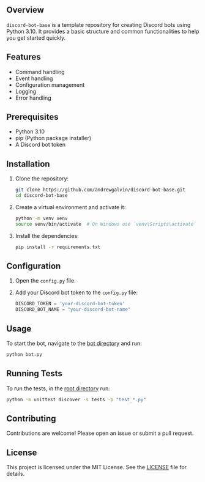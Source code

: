 ## Overview

`discord-bot-base` is a template repository for creating Discord bots using Python 3.10. It provides a basic structure and common functionalities to help you get started quickly.

## Features

- Command handling
- Event handling
- Configuration management
- Logging
- Error handling

## Prerequisites

- Python 3.10
- pip (Python package installer)
- A Discord bot token

## Installation

1. Clone the repository:

   ```sh
   git clone https://github.com/andrewgalvin/discord-bot-base.git
   cd discord-bot-base
   ```

2. Create a virtual environment and activate it:

   ```sh
   python -m venv venv
   source venv/bin/activate  # On Windows use `venv\Scripts\activate`
   ```

3. Install the dependencies:
   ```sh
   pip install -r requirements.txt
   ```

## Configuration

1. Open the `config.py` file.

2. Add your Discord bot token to the `config.py` file:
   ```python
   DISCORD_TOKEN = 'your-discord-bot-token'
   DISCORD_BOT_NAME = "your-discord-bot-name"
   ```

## Usage

To start the bot, navigate to the [bot directory](./bot/) and run:

```sh
python bot.py
```

## Running Tests

To run the tests, in the [root directory](.) run:

```sh
python -m unittest discover -s tests -p "test_*.py"
```

## Contributing

Contributions are welcome! Please open an issue or submit a pull request.

## License

This project is licensed under the MIT License. See the [LICENSE](LICENSE) file for details.
